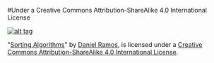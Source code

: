 #Under a Creative Commons Attribution-ShareAlike 4.0 International License

[![alt tag](https://i.creativecommons.org/l/by-sa/4.0/88x31.png)](http://creativecommons.org/licenses/by-sa/4.0/)

"[Sorting Algorithms](https://github.com/DanielRamosAcosta/sorting-algorithms)" by [Daniel Ramos](https://www.facebook.com/danielramosacosta), is licensed under a [Creative Commons Attribution-ShareAlike 4.0 International License](http://creativecommons.org/licenses/by-sa/4.0/).


